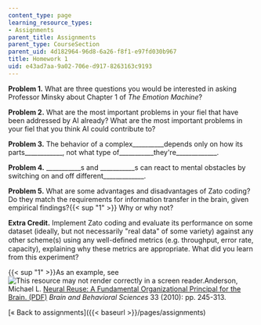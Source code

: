 ```yaml
---
content_type: page
learning_resource_types:
- Assignments
parent_title: Assignments
parent_type: CourseSection
parent_uid: 4d182964-96d8-6a26-f8f1-e97fd030b967
title: Homework 1
uid: e43ad7aa-9a02-706e-d917-8263163c9193
---
```


**Problem 1.** What are three questions you would be interested in asking Professor Minsky about Chapter 1 of _The Emotion Machine_?

**Problem 2.** What are the most important problems in your fiel that have been addressed by AI already? What are the most important problems in your fiel that you think AI could contribute to?

**Problem 3.** The behavior of a complex\_\_\_\_\_\_\_\_\_\_depends only on how its parts\_\_\_\_\_\_\_\_\_\_\_\_, not what type of\_\_\_\_\_\_\_\_\_\_\_they're\_\_\_\_\_\_\_\_\_\_\_\_\_.

**Problem 4.** \_\_\_\_\_\_\_\_\_\_\_s and \_\_\_\_\_\_\_\_\_\_\_s can react to mental obstacles by switching on and off different\_\_\_\_\_\_\_\_\_\_\_\_\_.

**Problem 5.** What are some advantages and disadvantages of Zato coding? Do they match the requirements for information transfer in the brain, given empirical findings?{{< sup "1" >}} Why or why not?

**Extra Credit.** Implement Zato coding and evaluate its performance on some dataset (ideally, but not necessarily "real data" of some variety) against any other scheme(s) using any well-deﬁned metrics (e.g. throughput, error rate, capacity), explaining why these metrics are appropriate. What did you learn from this experiment?

{{< sup "1" >}}As an example, see ![This resource may not render correctly in a screen reader.](/images/inacessible.gif)Anderson, Michael L. [Neural Reuse: A Fundamental Organizational Principal for the Brain. (PDF)](https://pubmed.ncbi.nlm.nih.gov/20964882/) _Brain and Behavioral Sciences_ 33 (2010): pp. 245-313.

[« Back to assignments]({{< baseurl >}}/pages/assignments)